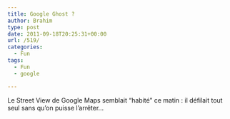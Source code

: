 ```yaml
---
title: Google Ghost ?
author: Brahim
type: post
date: 2011-09-18T20:25:31+00:00
url: /519/
categories:
  - Fun
tags:
  - Fun
  - google

---
```


  
Le Street View de Google Maps semblait &#8220;habité&#8221; ce matin : il défilait tout seul sans qu&#8217;on puisse l&#8217;arrêter&#8230;